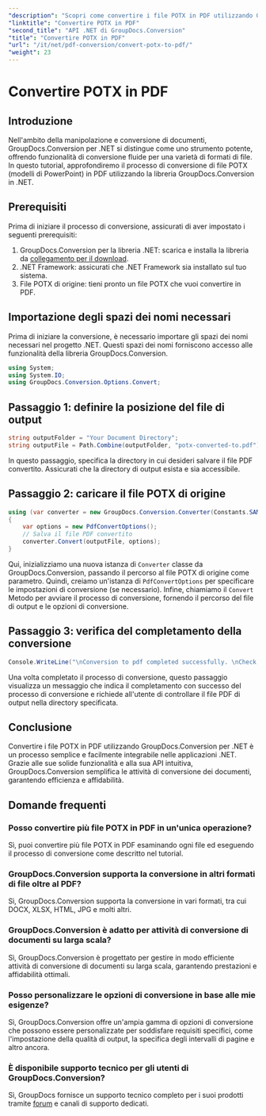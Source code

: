 ```yaml
---
"description": "Scopri come convertire i file POTX in PDF utilizzando GroupDocs.Conversion per .NET. Segui questo tutorial passo passo per una conversione dei documenti impeccabile."
"linktitle": "Convertire POTX in PDF"
"second_title": "API .NET di GroupDocs.Conversion"
"title": "Convertire POTX in PDF"
"url": "/it/net/pdf-conversion/convert-potx-to-pdf/"
"weight": 23
---
```


# Convertire POTX in PDF

## Introduzione
Nell'ambito della manipolazione e conversione di documenti, GroupDocs.Conversion per .NET si distingue come uno strumento potente, offrendo funzionalità di conversione fluide per una varietà di formati di file. In questo tutorial, approfondiremo il processo di conversione di file POTX (modelli di PowerPoint) in PDF utilizzando la libreria GroupDocs.Conversion in .NET.
## Prerequisiti
Prima di iniziare il processo di conversione, assicurati di aver impostato i seguenti prerequisiti:
1. GroupDocs.Conversion per la libreria .NET: scarica e installa la libreria da [collegamento per il download](https://releases.groupdocs.com/conversion/net/).
2. .NET Framework: assicurati che .NET Framework sia installato sul tuo sistema.
3. File POTX di origine: tieni pronto un file POTX che vuoi convertire in PDF.

## Importazione degli spazi dei nomi necessari
Prima di iniziare la conversione, è necessario importare gli spazi dei nomi necessari nel progetto .NET. Questi spazi dei nomi forniscono accesso alle funzionalità della libreria GroupDocs.Conversion.
```csharp
using System;
using System.IO;
using GroupDocs.Conversion.Options.Convert;
```
## Passaggio 1: definire la posizione del file di output
```csharp
string outputFolder = "Your Document Directory";
string outputFile = Path.Combine(outputFolder, "potx-converted-to.pdf");
```
In questo passaggio, specifica la directory in cui desideri salvare il file PDF convertito. Assicurati che la directory di output esista e sia accessibile.
## Passaggio 2: caricare il file POTX di origine
```csharp
using (var converter = new GroupDocs.Conversion.Converter(Constants.SAMPLE_POTX))
{
    var options = new PdfConvertOptions();
    // Salva il file PDF convertito
    converter.Convert(outputFile, options);
}
```
Qui, inizializziamo una nuova istanza di `Converter` classe da GroupDocs.Conversion, passando il percorso al file POTX di origine come parametro. Quindi, creiamo un'istanza di `PdfConvertOptions` per specificare le impostazioni di conversione (se necessario). Infine, chiamiamo il `Convert` Metodo per avviare il processo di conversione, fornendo il percorso del file di output e le opzioni di conversione.
## Passaggio 3: verifica del completamento della conversione
```csharp
Console.WriteLine("\nConversion to pdf completed successfully. \nCheck output in {0}", outputFolder);
```
Una volta completato il processo di conversione, questo passaggio visualizza un messaggio che indica il completamento con successo del processo di conversione e richiede all'utente di controllare il file PDF di output nella directory specificata.

## Conclusione
Convertire i file POTX in PDF utilizzando GroupDocs.Conversion per .NET è un processo semplice e facilmente integrabile nelle applicazioni .NET. Grazie alle sue solide funzionalità e alla sua API intuitiva, GroupDocs.Conversion semplifica le attività di conversione dei documenti, garantendo efficienza e affidabilità.
## Domande frequenti
### Posso convertire più file POTX in PDF in un'unica operazione?
Sì, puoi convertire più file POTX in PDF esaminando ogni file ed eseguendo il processo di conversione come descritto nel tutorial.
### GroupDocs.Conversion supporta la conversione in altri formati di file oltre al PDF?
Sì, GroupDocs.Conversion supporta la conversione in vari formati, tra cui DOCX, XLSX, HTML, JPG e molti altri.
### GroupDocs.Conversion è adatto per attività di conversione di documenti su larga scala?
Sì, GroupDocs.Conversion è progettato per gestire in modo efficiente attività di conversione di documenti su larga scala, garantendo prestazioni e affidabilità ottimali.
### Posso personalizzare le opzioni di conversione in base alle mie esigenze?
Sì, GroupDocs.Conversion offre un'ampia gamma di opzioni di conversione che possono essere personalizzate per soddisfare requisiti specifici, come l'impostazione della qualità di output, la specifica degli intervalli di pagine e altro ancora.
### È disponibile supporto tecnico per gli utenti di GroupDocs.Conversion?
Sì, GroupDocs fornisce un supporto tecnico completo per i suoi prodotti tramite [forum](https://purchase.groupdocs.com/temporary-license/) e canali di supporto dedicati.